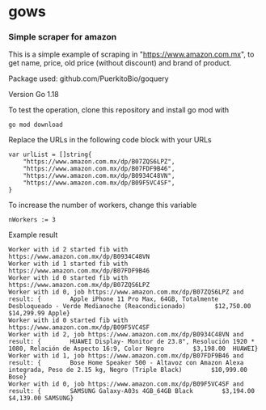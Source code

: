 # gows

### Simple scraper for amazon 

This is a simple example of scraping in "https://www.amazon.com.mx", to get name, price, old price (without discount) and brand of product.

Package used: github.com/PuerkitoBio/goquery

Version Go 1.18

To test the operation, clone this repository and install go mod with

```
go mod download
```

Replace the URLs in the following code block with your URLs

```
var urlList = []string{
	"https://www.amazon.com.mx/dp/B07ZQS6LPZ",
	"https://www.amazon.com.mx/dp/B07FDF9B46",
	"https://www.amazon.com.mx/dp/B0934C48VN",
	"https://www.amazon.com.mx/dp/B09F5VC4SF",
}

```

To increase the number of workers, change this variable

```
nWorkers := 3
```

Example result

```` 
Worker with id 2 started fib with https://www.amazon.com.mx/dp/B0934C48VN
Worker with id 1 started fib with https://www.amazon.com.mx/dp/B07FDF9B46
Worker with id 0 started fib with https://www.amazon.com.mx/dp/B07ZQS6LPZ
Worker with id 0, job https://www.amazon.com.mx/dp/B07ZQS6LPZ and result: {        Apple iPhone 11 Pro Max, 64GB, Totalmente Desbloqueado - Verde Medianoche (Reacondicionado)        $12,750.00 $14,299.99 Apple}
Worker with id 0 started fib with https://www.amazon.com.mx/dp/B09F5VC4SF
Worker with id 2, job https://www.amazon.com.mx/dp/B0934C48VN and result: {        HUAWEI Display- Monitor de 23.8", Resolución 1920 * 1080, Relación de Aspecto 16:9, Color Negro        $3,198.00  HUAWEI}
Worker with id 1, job https://www.amazon.com.mx/dp/B07FDF9B46 and result: {        Bose Home Speaker 500 - Altavoz con Amazon Alexa integrada, Peso de 2.15 kg, Negro (Triple Black)        $10,999.00  Bose}
Worker with id 0, job https://www.amazon.com.mx/dp/B09F5VC4SF and result: {        SAMSUNG Galaxy-A03s 4GB_64GB Black        $3,194.00 $4,139.00 SAMSUNG}

````